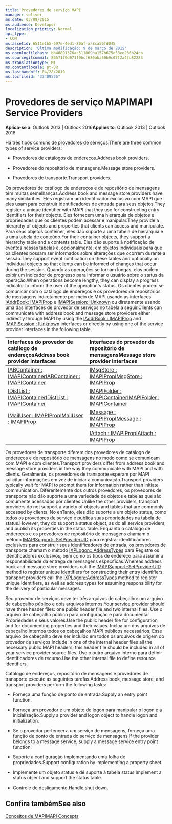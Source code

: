 ```yaml
---
title: Provedores de serviço MAPI
manager: soliver
ms.date: 03/09/2015
ms.audience: Developer
localization_priority: Normal
api_type:
- COM
ms.assetid: 6511e1b5-697e-4ed1-80af-aa8ca56fd045
description: 'Última modificação: 9 de março de 2015'
ms.openlocfilehash: bb40891376ac511869ba157b675e53ee236b24ca
ms.sourcegitcommit: 8657170d071f9bcf680aba50b9c07f2a4fb82283
ms.translationtype: MT
ms.contentlocale: pt-BR
ms.lasthandoff: 04/28/2019
ms.locfileid: "33409535"
---
```

# <a name="mapi-service-providers"></a><span data-ttu-id="75f57-103">Provedores de serviço MAPI</span><span class="sxs-lookup"><span data-stu-id="75f57-103">MAPI Service Providers</span></span>

  
  
<span data-ttu-id="75f57-104">**Aplica-se a**: Outlook 2013 | Outlook 2016</span><span class="sxs-lookup"><span data-stu-id="75f57-104">**Applies to**: Outlook 2013 | Outlook 2016</span></span> 
  
<span data-ttu-id="75f57-105">Há três tipos comuns de provedores de serviços:</span><span class="sxs-lookup"><span data-stu-id="75f57-105">There are three common types of service providers:</span></span>
  
- <span data-ttu-id="75f57-106">Provedores de catálogos de endereços.</span><span class="sxs-lookup"><span data-stu-id="75f57-106">Address book providers.</span></span>
    
- <span data-ttu-id="75f57-107">Provedores do repositório de mensagens.</span><span class="sxs-lookup"><span data-stu-id="75f57-107">Message store providers.</span></span>
    
- <span data-ttu-id="75f57-108">Provedores de transporte.</span><span class="sxs-lookup"><span data-stu-id="75f57-108">Transport providers.</span></span>
    
<span data-ttu-id="75f57-109">Os provedores de catálogo de endereços e de repositório de mensagens têm muitas semelhanças.</span><span class="sxs-lookup"><span data-stu-id="75f57-109">Address book and message store providers have many similarities.</span></span> <span data-ttu-id="75f57-110">Eles registram um identificador exclusivo com MAPI que eles usam para construir identificadores de entrada para seus objetos.</span><span class="sxs-lookup"><span data-stu-id="75f57-110">They register a unique identifier with MAPI that they use for constructing entry identifiers for their objects.</span></span> <span data-ttu-id="75f57-111">Eles fornecem uma hierarquia de objetos e propriedades que os clientes podem acessar e manipular.</span><span class="sxs-lookup"><span data-stu-id="75f57-111">They provide a hierarchy of objects and properties that clients can access and manipulate.</span></span> <span data-ttu-id="75f57-112">Para seus objetos contêiner, eles dão suporte a uma tabela de hierarquia e a uma tabela de conteúdo.</span><span class="sxs-lookup"><span data-stu-id="75f57-112">For their container objects, they support a hierarchy table and a contents table.</span></span> <span data-ttu-id="75f57-113">Eles dão suporte à notificação de eventos nessas tabelas e, opcionalmente, em objetos individuais para que os clientes possam ser informados sobre alterações que ocorrem durante a sessão.</span><span class="sxs-lookup"><span data-stu-id="75f57-113">They support event notification on these tables and optionally on individual objects so that clients can be informed of changes that occur during the session.</span></span> <span data-ttu-id="75f57-114">Quando as operações se tornam longas, elas podem exibir um indicador de progresso para informar o usuário sobre o status da operação.</span><span class="sxs-lookup"><span data-stu-id="75f57-114">When operations become lengthy, they can display a progress indicator to inform the user of the operation's status.</span></span> <span data-ttu-id="75f57-115">Os clientes podem se comunicar com o catálogo de endereços e os provedores de repositórios de mensagens indiretamente por meio de MAPI usando as interfaces [IAddrBook: IMAPIProp](iaddrbookimapiprop.md) e [IMAPISession: IUnknown](imapisessioniunknown.md) ou diretamente usando uma das interfaces de provedor de serviços no tabela a seguir.</span><span class="sxs-lookup"><span data-stu-id="75f57-115">Clients can communicate with address book and message store providers either indirectly through MAPI by using the [IAddrBook : IMAPIProp](iaddrbookimapiprop.md) and [IMAPISession : IUnknown](imapisessioniunknown.md) interfaces or directly by using one of the service provider interfaces in the following table.</span></span> 
  
|<span data-ttu-id="75f57-116">**Interfaces do provedor de catálogo de endereços**</span><span class="sxs-lookup"><span data-stu-id="75f57-116">**Address book provider interfaces**</span></span>|<span data-ttu-id="75f57-117">**Interfaces do provedor de repositório de mensagens**</span><span class="sxs-lookup"><span data-stu-id="75f57-117">**Message store provider interfaces**</span></span>|
|:-----|:-----|
|[<span data-ttu-id="75f57-118">IABContainer : IMAPIContainer</span><span class="sxs-lookup"><span data-stu-id="75f57-118">IABContainer : IMAPIContainer</span></span>](iabcontainerimapicontainer.md) <br/> |[<span data-ttu-id="75f57-119">IMsgStore : IMAPIProp</span><span class="sxs-lookup"><span data-stu-id="75f57-119">IMsgStore : IMAPIProp</span></span>](imsgstoreimapiprop.md) <br/> |
|[<span data-ttu-id="75f57-120">IDistList : IMAPIContainer</span><span class="sxs-lookup"><span data-stu-id="75f57-120">IDistList : IMAPIContainer</span></span>](idistlistimapicontainer.md) <br/> |[<span data-ttu-id="75f57-121">IMAPIFolder : IMAPIContainer</span><span class="sxs-lookup"><span data-stu-id="75f57-121">IMAPIFolder : IMAPIContainer</span></span>](imapifolderimapicontainer.md) <br/> |
|[<span data-ttu-id="75f57-122">IMailUser : IMAPIProp</span><span class="sxs-lookup"><span data-stu-id="75f57-122">IMailUser : IMAPIProp</span></span>](imailuserimapiprop.md) <br/> |[<span data-ttu-id="75f57-123">IMessage : IMAPIProp</span><span class="sxs-lookup"><span data-stu-id="75f57-123">IMessage : IMAPIProp</span></span>](imessageimapiprop.md) <br/> |
| <br/> |[<span data-ttu-id="75f57-124">IAttach : IMAPIProp</span><span class="sxs-lookup"><span data-stu-id="75f57-124">IAttach : IMAPIProp</span></span>](iattachimapiprop.md) <br/> |
   
<span data-ttu-id="75f57-125">Os provedores de transporte diferem dos provedores de catálogo de endereços e de repositório de mensagens no modo como se comunicam com MAPI e com clientes.</span><span class="sxs-lookup"><span data-stu-id="75f57-125">Transport providers differ from address book and message store providers in the way they communicate with MAPI and with clients.</span></span> <span data-ttu-id="75f57-126">Geralmente, os provedores de transporte esperam por MAPI solicitar informações em vez de iniciar a comunicação.</span><span class="sxs-lookup"><span data-stu-id="75f57-126">Transport providers typically wait for MAPI to prompt them for information rather than initiate communication.</span></span> <span data-ttu-id="75f57-127">Diferentemente dos outros provedores, os provedores de transporte não dão suporte a uma variedade de objetos e tabelas que são comumente acessados por clientes.</span><span class="sxs-lookup"><span data-stu-id="75f57-127">Unlike the other providers, transport providers do not support a variety of objects and tables that are commonly accessed by clients.</span></span> <span data-ttu-id="75f57-128">No enTanto, eles dão suporte a um objeto status, como todos os provedores de serviço e publica suas propriedades na tabela de status.</span><span class="sxs-lookup"><span data-stu-id="75f57-128">However, they do support a status object, as do all service providers, and publish its properties in the status table.</span></span> <span data-ttu-id="75f57-129">Enquanto o catálogo de endereços e os provedores de repositório de mensagens chamam o método [IMAPISupport:: SetProviderUID](imapisupport-setprovideruid.md) para registrar identificadores exclusivos para construir seus identificadores de entrada, os provedores de transporte chamam o método [IXPLogon:: AddressTypes](ixplogon-addresstypes.md) para Registre os identificadores exclusivos, bem como os tipos de endereço para assumir a responsabilidade da entrega de mensagens específicas.</span><span class="sxs-lookup"><span data-stu-id="75f57-129">Whereas address book and message store providers call the [IMAPISupport::SetProviderUID](imapisupport-setprovideruid.md) method to register unique identifiers for constructing their entry identifiers, transport providers call the [IXPLogon::AddressTypes](ixplogon-addresstypes.md) method to register unique identifiers, as well as address types for assuming responsibility for the delivery of particular messages.</span></span> 
  
<span data-ttu-id="75f57-130">Seu provedor de serviços deve ter três arquivos de cabeçalho: um arquivo de cabeçalho público e dois arquivos internos.</span><span class="sxs-lookup"><span data-stu-id="75f57-130">Your service provider should have three header files: one public header file and two internal files.</span></span> <span data-ttu-id="75f57-131">Use o arquivo de cabeçalho público para configuração e para documentar Propriedades e seus valores.</span><span class="sxs-lookup"><span data-stu-id="75f57-131">Use the public header file for configuration and for documenting properties and their values.</span></span> <span data-ttu-id="75f57-132">Inclua um dos arquivos de cabeçalho internos todos os cabeçalhos MAPI públicos necessários; Esse arquivo de cabeçalho deve ser incluído em todos os arquivos de origem do provedor de serviços.</span><span class="sxs-lookup"><span data-stu-id="75f57-132">Include in one of the internal header files all the necessary public MAPI headers; this header file should be included in all of your service provider source files.</span></span> <span data-ttu-id="75f57-133">Use o outro arquivo interno para definir identificadores de recurso.</span><span class="sxs-lookup"><span data-stu-id="75f57-133">Use the other internal file to define resource identifiers.</span></span>
  
<span data-ttu-id="75f57-134">Catálogo de endereços, repositório de mensagens e provedores de transporte execute as seguintes tarefas:</span><span class="sxs-lookup"><span data-stu-id="75f57-134">Address book, message store, and transport providers perform the following tasks:</span></span>
  
- <span data-ttu-id="75f57-135">Forneça uma função de ponto de entrada.</span><span class="sxs-lookup"><span data-stu-id="75f57-135">Supply an entry point function.</span></span> 
    
- <span data-ttu-id="75f57-136">Forneça um provedor e um objeto de logon para manipular o logon e a inicialização.</span><span class="sxs-lookup"><span data-stu-id="75f57-136">Supply a provider and logon object to handle logon and initialization.</span></span> 
    
- <span data-ttu-id="75f57-137">Se o provedor pertencer a um serviço de mensagens, forneça uma função de ponto de entrada do serviço de mensagens.</span><span class="sxs-lookup"><span data-stu-id="75f57-137">If the provider belongs to a message service, supply a message service entry point function.</span></span> 
    
- <span data-ttu-id="75f57-138">Suporte à configuração implementando uma folha de propriedades.</span><span class="sxs-lookup"><span data-stu-id="75f57-138">Support configuration by implementing a property sheet.</span></span>
    
- <span data-ttu-id="75f57-139">Implemente um objeto status e dê suporte à tabela status.</span><span class="sxs-lookup"><span data-stu-id="75f57-139">Implement a status object and support the status table.</span></span> 
    
- <span data-ttu-id="75f57-140">Controle de desligamento.</span><span class="sxs-lookup"><span data-stu-id="75f57-140">Handle shut down.</span></span>
    
## <a name="see-also"></a><span data-ttu-id="75f57-141">Confira também</span><span class="sxs-lookup"><span data-stu-id="75f57-141">See also</span></span>



[<span data-ttu-id="75f57-142">Conceitos de MAPI</span><span class="sxs-lookup"><span data-stu-id="75f57-142">MAPI Concepts</span></span>](mapi-concepts.md)

